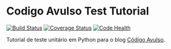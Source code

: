 # Codigo Avulso Test Tutorial

[![Build Status](https://travis-ci.org/RonaldTheodoro/python_unittest.svg?branch=master)](https://travis-ci.org/RonaldTheodoro/python_unittest)
[![Coverage Status](https://coveralls.io/repos/github/RonaldTheodoro/python_unittest/badge.svg?branch=master)](https://coveralls.io/github/RonaldTheodoro/python_unittest?branch=master)
[![Code Health](https://landscape.io/github/RonaldTheodoro/python_unittest/master/landscape.svg?style=flat)](https://landscape.io/github/RonaldTheodoro/python_unittest/master)

Tutorial de teste unitário em Python para o blog [Código Avulso](http://codigoavulso.com.br/).
